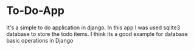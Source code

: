 # To-Do-App

  It's a simple to do application in django. In this app I was used sqlite3 database to store the todo items. I think its a good example for database basic operations in Django
